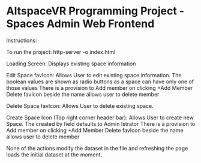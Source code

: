 # AltspaceVR Programming Project - Spaces Admin Web Frontend
Instructions:

To run the project:
http-server -o index.html

Loading Screen:
Displays existing space information

Edit Space favIcon:
Allows User to edit existing space information.
The boolean values are shown as radio buttons as a space can have only one of those values
There is a provision to Add member on clicking +Add Member
Delete favIcon beside the name allows user to delete member

Delete Space favIcon:
Allows User to delete existing space.

Create Space Icon (Top right corner header bar):
Allows User to create new Space.
The created by field defaults to Admin Istrator
There is a provision to Add member on clicking +Add Member
Delete favIcon beside the name allows user to delete member

None of the actions modify the dataset in the file and refreshing the page loads the initial dataset at the moment.
